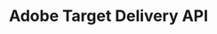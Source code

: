 ---
title: Adobe Target Delivery API
description: Adobe Target Delivery API
openAPISpec: https://github.com/AdobeDocs/target-developers/swagger_delivery-api.json  
--- 